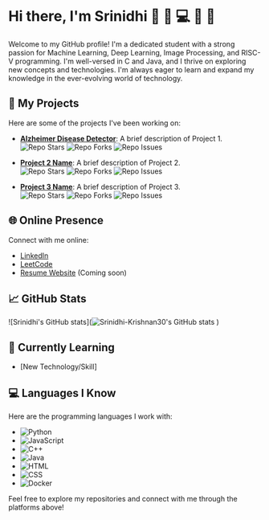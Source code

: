 # Hi there, I'm Srinidhi 👋 🚀 💻 🎨 🌱

Welcome to my GitHub profile! I'm a dedicated student with a strong passion for Machine Learning, Deep Learning, Image Processing, and RISC-V programming. I'm well-versed in C and Java, and I thrive on exploring new concepts and technologies. I'm always eager to learn and expand my knowledge in the ever-evolving world of technology.

## 🚀 My Projects
Here are some of the projects I've been working on:

- **[Alzheimer Disease Detector]([https://github.com/MuhmmadAbrar/Azheimer-predictor])**: A brief description of Project 1.  
  ![Repo Stars](https://img.shields.io/github/stars/your-username/Project1?style=flat-square) ![Repo Forks](https://img.shields.io/github/forks/your-username/Project1?style=flat-square) ![Repo Issues](https://img.shields.io/github/issues/your-username/Project1?style=flat-square)

- **[Project 2 Name](https://github.com/your-username/Project2)**: A brief description of Project 2.  
  ![Repo Stars](https://img.shields.io/github/stars/your-username/Project2?style=flat-square) ![Repo Forks](https://img.shields.io/github/forks/your-username/Project2?style=flat-square) ![Repo Issues](https://img.shields.io/github/issues/your-username/Project2?style=flat-square)

- **[Project 3 Name](https://github.com/your-username/Project3)**: A brief description of Project 3.  
  ![Repo Stars](https://img.shields.io/github/stars/your-username/Project3?style=flat-square) ![Repo Forks](https://img.shields.io/github/forks/your-username/Project3?style=flat-square) ![Repo Issues](https://img.shields.io/github/issues/your-username/Project3?style=flat-square)

## 🌐 Online Presence
Connect with me online:

- [LinkedIn](https://www.linkedin.com/in/srinidhi-krishnan-9434b2250/)
- [LeetCode](https://leetcode.com/u/Srinidhi_03/)
- [Resume Website](https://your-resume-website.com) (Coming soon)

## 📈 GitHub Stats
![Srinidhi's GitHub stats](![Srinidhi-Krishnan30's GitHub stats](https://github-readme-stats.vercel.app/api?username=Srinidhi-Krishnan30&show_icons=true&theme=dark&count_private=true&include_all_commits=true)
)

## 🌱 Currently Learning
- [New Technology/Skill]

## 💻 Languages I Know
Here are the programming languages I work with:

- ![Python](https://img.shields.io/badge/-Python-3776AB?style=flat-square&logo=python&logoColor=white)
- ![JavaScript](https://img.shields.io/badge/-JavaScript-F7DF1E?style=flat-square&logo=javascript&logoColor=black)
- ![C++](https://img.shields.io/badge/-C++-00599C?style=flat-square&logo=c%2B%2B&logoColor=white)
- ![Java](https://img.shields.io/badge/-Java-007396?style=flat-square&logo=java&logoColor=white)
- ![HTML](https://img.shields.io/badge/-HTML5-E34F26?style=flat-square&logo=html5&logoColor=white)
- ![CSS](https://img.shields.io/badge/-CSS3-1572B6?style=flat-square&logo=css3&logoColor=white)
- ![Docker](https://img.shields.io/badge/-Docker-2496ED?style=flat-square&logo=docker&logoColor=white)

Feel free to explore my repositories and connect with me through the platforms above!
